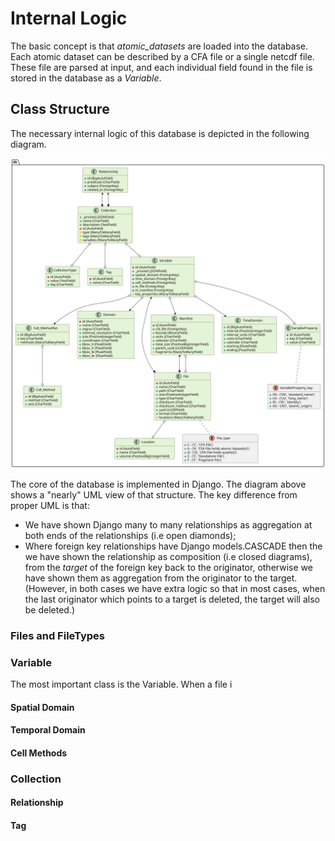 # Internal Logic

The basic concept is that _atomic_datasets_ are loaded into the database. Each atomic dataset can be described by a CFA file or a single netcdf file. These file are parsed
at input, and each individual field found in the file is stored in the database as a _Variable_.

## Class Structure

The necessary internal logic of this database is depicted in the following diagram. 

![file](diagrams/out/db_uml.svg)

The core of the database is implemented in Django. The diagram above shows a "nearly" UML view of that structure. The key difference from proper UML is that:

- We have shown Django many to many relationships as aggregation at both ends of the relationships (i.e open diamonds);
- Where foreign key relationships have Django models.CASCADE then the we have shown the relationship as composition (i.e closed diagrams), from the _target_ of the foreign key back to the originator, otherwise we have shown them as aggregation from the originator to the target. (However, in both cases we have extra logic so that in most cases, when the last originator which points to a target is deleted, the target will also be deleted.)


### Files and FileTypes


### Variable

The most important class is the Variable. When a file i

#### Spatial Domain

#### Temporal Domain

#### Cell Methods

### Collection

#### Relationship

#### Tag